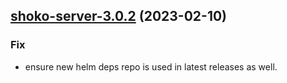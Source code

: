 

## [shoko-server-3.0.2](https://github.com/succelle/charts/compare/shoko-server-3.0.1...shoko-server-3.0.2) (2023-02-10)

### Fix

- ensure new helm deps repo is used in latest releases as well.
  
  